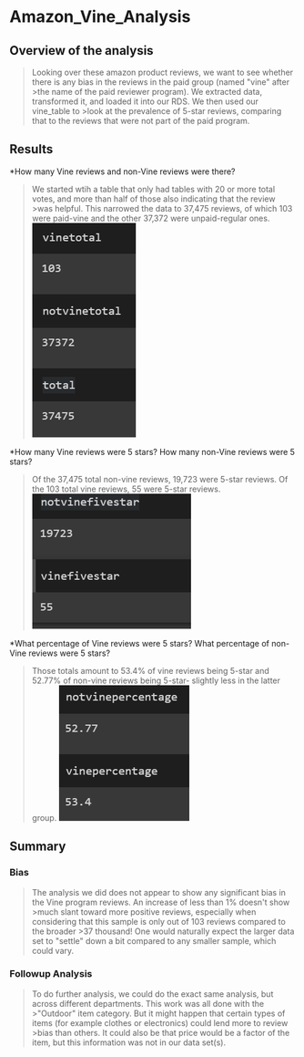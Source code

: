# Amazon_Vine_Analysis

## Overview of the analysis
>Looking over these amazon product reviews, we want to see whether there is any bias in the reviews in the paid group (named "vine" after >the name of the paid reviewer program).  We extracted data, transformed it, and loaded it into our RDS.  We then used our vine_table to >look at the prevalence of 5-star reviews, comparing that to the reviews that were not part of the paid program.

## Results

*How many Vine reviews and non-Vine reviews were there?
>We started wtih a table that only had tables with 20 or more total votes, and more than half of those also indicating that the review >was helpful.  This narrowed the data to 37,475 reviews, of which 103 were paid-vine and the other 37,372 were unpaid-regular ones.
 ![Totals](Images/totals.png)

*How many Vine reviews were 5 stars? How many non-Vine reviews were 5 stars?
>Of the 37,475 total non-vine reviews, 19,723 were 5-star reviews.  Of the 103 total vine reviews, 55 were 5-star reviews.
 ![Five Stars](Images/fivestars.png)

*What percentage of Vine reviews were 5 stars? What percentage of non-Vine reviews were 5 stars?
>Those totals amount to 53.4% of vine reviews being 5-star and 52.77% of non-vine reviews being 5-star- slightly less in the latter group.
 ![Percentages](Images/percentages.png)

## Summary

### Bias
>The analysis we did does not appear to show any significant bias in the Vine program reviews.  An increase of less than 1% doesn't show >much slant toward more positive reviews, especially when considering that this sample is only out of 103 reviews compared to the broader >37 thousand!  One would naturally expect the larger data set to "settle" down a bit compared to any smaller sample, which could vary.

### Followup Analysis

>To do further analysis, we could do the exact same analysis, but across different departments.  This work was all done with the >"Outdoor" item category.  But it might happen that certain types of items (for example clothes or electronics) could lend more to review >bias than others.  It could also be that price would be a factor of the item, but this information was not in our data set(s).